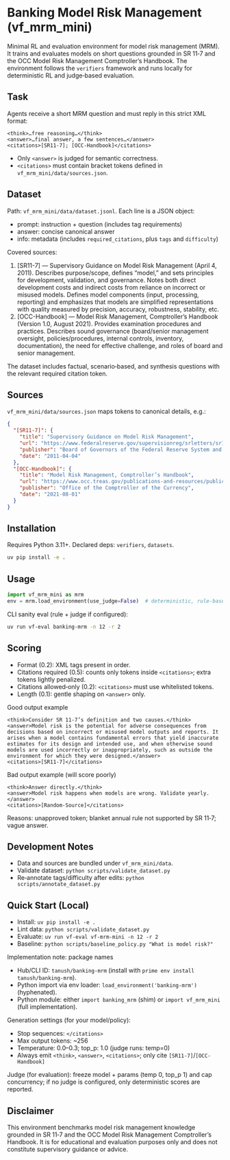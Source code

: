 # Banking Model Risk Management (vf_mrm_mini)

Minimal RL and evaluation environment for model risk management (MRM). It trains and evaluates models on short questions grounded in SR 11‑7 and the OCC Model Risk Management Comptroller’s Handbook. The environment follows the `verifiers` framework and runs locally for deterministic RL and judge‑based evaluation.

## Task

Agents receive a short MRM question and must reply in this strict XML format:

```
<think>…free reasoning…</think>
<answer>…final answer, a few sentences…</answer>
<citations>[SR11-7]; [OCC-Handbook]</citations>
```

- Only `<answer>` is judged for semantic correctness.
- `<citations>` must contain bracket tokens defined in `vf_mrm_mini/data/sources.json`.

## Dataset

Path: `vf_mrm_mini/data/dataset.jsonl`. Each line is a JSON object:

- prompt: instruction + question (includes tag requirements)
- answer: concise canonical answer
- info: metadata (includes `required_citations`, plus `tags` and `difficulty`)

Covered sources:

1. [SR11-7] — Supervisory Guidance on Model Risk Management (April 4, 2011). Describes purpose/scope, defines “model,” and sets principles for development, validation, and governance. Notes both direct development costs and indirect costs from reliance on incorrect or misused models. Defines model components (input, processing, reporting) and emphasizes that models are simplified representations with quality measured by precision, accuracy, robustness, stability, etc.
2. [OCC-Handbook] — Model Risk Management, Comptroller’s Handbook (Version 1.0, August 2021). Provides examination procedures and practices. Describes sound governance (board/senior management oversight, policies/procedures, internal controls, inventory, documentation), the need for effective challenge, and roles of board and senior management.

The dataset includes factual, scenario‑based, and synthesis questions with the relevant required citation token.

## Sources

`vf_mrm_mini/data/sources.json` maps tokens to canonical details, e.g.:

```json
{
  "[SR11-7]": {
    "title": "Supervisory Guidance on Model Risk Management",
    "url": "https://www.federalreserve.gov/supervisionreg/srletters/sr1107a1.pdf",
    "publisher": "Board of Governors of the Federal Reserve System and Office of the Comptroller of the Currency",
    "date": "2011-04-04"
  },
  "[OCC-Handbook]": {
    "title": "Model Risk Management, Comptroller’s Handbook",
    "url": "https://www.occ.treas.gov/publications-and-resources/publications/comptrollers-handbook/files/model-risk-management/pub-ch-model-risk.pdf",
    "publisher": "Office of the Comptroller of the Currency",
    "date": "2021-08-01"
  }
}
```

## Installation

Requires Python 3.11+. Declared deps: `verifiers`, `datasets`.

```bash
uv pip install -e .
```

## Usage

```python
import vf_mrm_mini as mrm
env = mrm.load_environment(use_judge=False)  # deterministic, rule-based RL
```

CLI sanity eval (rule + judge if configured):

```bash
uv run vf-eval banking-mrm -n 12 -r 2
```

## Scoring

- Format (0.2): XML tags present in order.
- Citations required (0.5): counts only tokens inside `<citations>`; extra tokens lightly penalized.
- Citations allowed‑only (0.2): `<citations>` must use whitelisted tokens.
- Length (0.1): gentle shaping on `<answer>` only.

Good output example

```
<think>Consider SR 11-7’s definition and two causes.</think>
<answer>Model risk is the potential for adverse consequences from decisions based on incorrect or misused model outputs and reports. It arises when a model contains fundamental errors that yield inaccurate estimates for its design and intended use, and when otherwise sound models are used incorrectly or inappropriately, such as outside the environment for which they were designed.</answer>
<citations>[SR11-7]</citations>
```

Bad output example (will score poorly)

```
<think>Answer directly.</think>
<answer>Model risk happens when models are wrong. Validate yearly.</answer>
<citations>[Random-Source]</citations>
```

Reasons: unapproved token; blanket annual rule not supported by SR 11‑7; vague answer.

## Development Notes

- Data and sources are bundled under `vf_mrm_mini/data`.
- Validate dataset: `python scripts/validate_dataset.py`
- Re‑annotate tags/difficulty after edits: `python scripts/annotate_dataset.py`

## Quick Start (Local)

- Install: `uv pip install -e .`
- Lint data: `python scripts/validate_dataset.py`
- Evaluate: `uv run vf-eval vf-mrm-mini -n 12 -r 2`
- Baseline: `python scripts/baseline_policy.py "What is model risk?"`

Implementation note: package names
- Hub/CLI ID: `tanush/banking-mrm` (install with `prime env install tanush/banking-mrm`).
- Python import via env loader: `load_environment('banking-mrm')` (hyphenated).
- Python module: either `import banking_mrm` (shim) or `import vf_mrm_mini` (full implementation).

Generation settings (for your model/policy):
- Stop sequences: `</citations>`
- Max output tokens: ~256
- Temperature: 0.0–0.3; top_p: 1.0 (judge runs: temp=0)
- Always emit `<think>`, `<answer>`, `<citations>`; only cite `[SR11-7]`/`[OCC-Handbook]`

Judge (for evaluation): freeze model + params (temp 0, top_p 1) and cap concurrency; if no judge is configured, only deterministic scores are reported.

## Disclaimer

This environment benchmarks model risk management knowledge grounded in SR 11‑7 and the OCC Model Risk Management Comptroller’s Handbook. It is for educational and evaluation purposes only and does not constitute supervisory guidance or advice.
